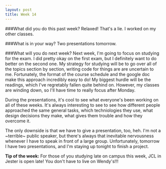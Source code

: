 ```yaml
---
layout: post
title: Week 14
---
```

###What did you do this past week?
Relaxed! That's a lie. I worked on my other classes.

###What is in your way?
Two presentations tomorrow.

###What will you do next week?
Next week, I'm going to focus on studying for the exam. I did pretty okay on the first exam, but I definitely want to do better on the second one. My strategy for studying will be to go over all of the topics section by section, writing code for things are are uncertain to me. Fortunately, the format of the course schedule and the google doc make this approach incredibly easy to do! My biggest hurdle will be the readings, which I've regretably fallen quite behind on. However, my classes are winding down, so I'll have time to really focus after Monday.

During the presentations, it's cool to see what everyone's been working on all of these weeks. It's always interesting to see to see how different people approached the same general tasks, which techniologies they use, what design decisions they make, what gives them trouble and how they overcome it.

The only downside is that we have to give a presentation, too, heh. I'm not a ~terrible~ public speaker, but there's always that inevitable nervousness whenever I have to speak in front of a large group. Unfortunately, tomorrow I have two presentations, and I'm staying up tonight to finish a project.



**Tip of the week:** For those of you studying late on campus this week, JCL in Jester is open late! You don't have to live on Wendy's!!!
